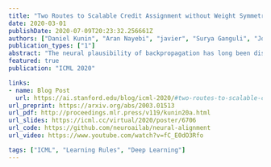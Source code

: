 ```yaml
---
title: "Two Routes to Scalable Credit Assignment without Weight Symmetry"
date: 2020-03-01
publishDate: 2020-07-09T20:23:32.256661Z
authors: ["Daniel Kunin", "Aran Nayebi", "javier", "Surya Ganguli", "Jon Bloom", "Daniel LK Yamins"]
publication_types: ["1"]
abstract: "The neural plausibility of backpropagation has long been disputed, primarily for its use of non-local weight transport - the biologically dubious requirement that one neuron instantaneously measure the synaptic weights of another. Until recently, attempts to create local learning rules that avoid weight transport have typically failed in the large-scale learning scenarios where backpropagation shines, e.g. ImageNet categorization with deep convolutional networks. Here, we investigate a recently proposed local learning rule that yields competitive performance with backpropagation and find that it is highly sensitive to metaparameter choices, requiring laborious tuning that does not transfer across network architecture. Our analysis indicates the underlying mathematical reason for this instability, allowing us to identify a more robust local learning rule that better transfers without metaparameter tuning. Nonetheless, we find a performance and stability gap between this local rule and backpropagation that widens with increasing model depth. We then investigate several non-local learning rules that relax the need for instantaneous weight transport into a more biologically-plausible 'weight estimation' process, showing that these rules match state-of-the-art performance on deep networks and operate effectively in the presence of noisy updates. Taken together, our results suggest two routes towards the discovery of neural implementations for credit assignment without weight symmetry: further improvement of local rules so that they perform consistently across architectures and the identification of biological implementations for non-local learning mechanisms."
featured: true
publication: "ICML 2020"

links:
- name: Blog Post
  url: https://ai.stanford.edu/blog/icml-2020/#two-routes-to-scalable-credit-assignment-without-weight-symmetry
url_preprint: https://arxiv.org/abs/2003.01513
url_pdf: http://proceedings.mlr.press/v119/kunin20a.html 
url_slides: https://icml.cc/virtual/2020/poster/6706
url_code: https://github.com/neuroailab/neural-alignment
url_video: https://www.youtube.com/watch?v=fC_E0dO3Rfo

tags: ["ICML", "Learning Rules", "Deep Learning"]
---
```


